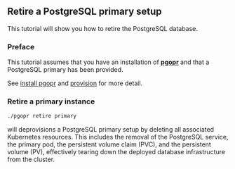 ## Retire a PostgreSQL primary setup

This tutorial will show you how to retire the PostgreSQL database.

### Preface

This tutorial assumes that you have an installation of [**pgopr**](https://github.com/pgopr/pgopr) and that a PostgreSQL primary has been provided.

See [install pgopr](./01_install_operator.md) and [provision](./02_provision.md) for more detail.

### Retire a primary instance

```bash
./pgopr retire primary
```

will deprovisions a PostgreSQL primary setup by deleting all associated Kubernetes resources. This includes the removal of the PostgreSQL service, the primary pod, the persistent volume claim (PVC), and the persistent volume (PV), effectively tearing down the deployed database infrastructure from the cluster.
